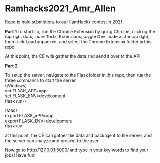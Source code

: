# Ramhacks2021_Amr_Allen
Repo to hold submittions to our RamHacks contest in 2021

**Part 1**
To start up, run the Chrome Extension by going Chrome, clicking the top right dots, more Tools, Extensions, toggle Dev mode at the top right, then click Load unpacked, and select the Chrome Extension folder in this repo

At this point, the CE with gather the data and send it over to the API 

**Part 2**

To setup the server, navigate to the Flask folder in this repo, then run the three commands to start the server <br />
(Windows) <br />
set FLASK_APP=app <br />
set FLASK_ENV=development <br />
flask run--

(Mac) <br />
export FLASK_APP=app <br />
export FLASK_ENV=development <br />
flask run <br />

at this point, the CE can gather the data and package it to the server, and the server can analyze and present to the user

Now go to http://127.0.0.1:5000/ and type in your key words to find your jobs!
Have fun!
